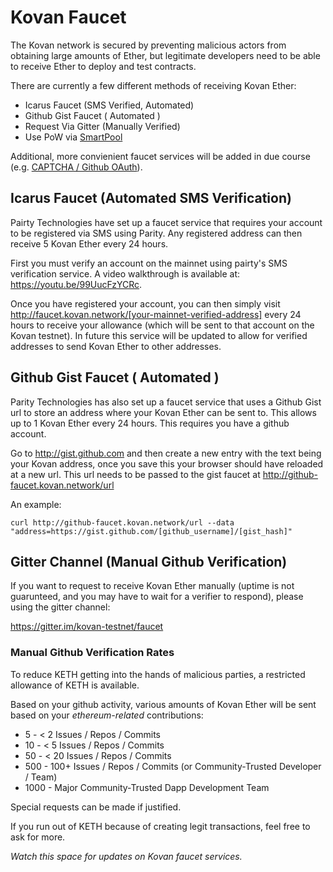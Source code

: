 # Kovan Faucet

The Kovan network is secured by preventing malicious actors from obtaining large amounts of Ether, but legitimate developers need to be able to receive Ether to deploy and test contracts.

There are currently a few different methods of receiving Kovan Ether:

* Icarus Faucet (SMS Verified, Automated)
* Github Gist Faucet ( Automated )
* Request Via Gitter (Manually Verified)
* Use PoW via [SmartPool](https://medium.com/smartpool/smartpool-alpha-release-472d60f1ef7b#.5tryckqwb)

Additional, more convienient faucet services will be added in due course (e.g. [CAPTCHA / Github OAuth](https://github.com/kovan-testnet/KIPs/issues/2)).

## Icarus Faucet (Automated SMS Verification)

Pairty Technologies have set up a faucet service that requires your account to be registered via SMS using Parity. Any registered address can then receive 5 Kovan Ether every 24 hours.

First you must verify an account on the mainnet using pairty's SMS verification service. A video walkthrough is available at: https://youtu.be/99UucFzYCRc.

Once you have registered your account, you can then simply visit http://faucet.kovan.network/[your-mainnet-verified-address] every 24 hours to receive your allowance (which will be sent to that account on the Kovan testnet). In future this service will be updated to allow for verified addresses to send Kovan Ether to other addresses.

## Github Gist Faucet ( Automated )

Parity Technologies has also set up a faucet service that uses a Github Gist url to store an address where your Kovan Ether can be sent to. This allows up to 1 Kovan Ether every 24 hours. This requires you have a github account.

Go to http://gist.github.com and then create a new entry with the text being your Kovan address, once you save this your browser should have reloaded at a new url. This url needs to be passed to the gist faucet at http://github-faucet.kovan.network/url

An example:
```
curl http://github-faucet.kovan.network/url --data "address=https://gist.github.com/[github_username]/[gist_hash]"
```


## Gitter Channel (Manual Github Verification)

If you want to request to receive Kovan Ether manually (uptime is not guarunteed, and you may have to wait for a verifier to respond), please using the gitter channel:

https://gitter.im/kovan-testnet/faucet

### Manual Github Verification Rates

To reduce KETH getting into the hands of malicious parties, a restricted allowance of KETH is available.

Based on your github activity, various amounts of Kovan Ether will be sent based on your *ethereum-related* contributions:

* 5 - < 2 Issues / Repos / Commits 
* 10 - < 5 Issues / Repos / Commits
* 50 - < 20 Issues / Repos / Commits
* 500 - 100+ Issues / Repos / Commits (or Community-Trusted Developer / Team)
* 1000 - Major Community-Trusted Dapp Development Team

Special requests can be made if justified.

If you run out of KETH because of creating legit transactions, feel free to ask for more.

*Watch this space for updates on Kovan faucet services.*
